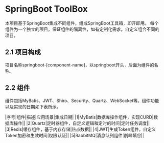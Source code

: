 # SpringBoot ToolBox
本项目基于SpringBoot集成不同组件，组成SpringBoot工具箱，即开即用。
每个组件为一个独立的项目，保证组件的隔离性，如有定制化需求，自定义组合不同的项目。

## 2.1 项目构成
项目名称springboot-[component-name]，以springboot开头，后面为组件的名称。

## 2.2 组件
组件包括MyBatis、JWT、Shiro、Security、Quartz、WebSocket等。组件功能以及实现的日期如下表所示。

|序号|组件|描述|应用场景|集成日期|
|1|MyBatis|数据库操作组件，实现CURD|数据库操作||
|2|Quartz|定时器组件，自定义逻辑和定时的时间|定时任务调度||
|3|Redis|缓存组件，基于内存存储|热点数据||
|4|JWT|生成Token组件，自定义Token加密和生效时间|权限认证||
|5|RabbitMQ|消息队列组件|削峰填谷||